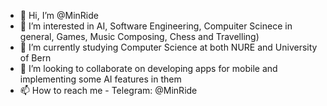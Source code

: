 - 👋 Hi, I’m @MinRide
- 👀 I’m interested in AI, Software Engineering, Compuiter Scinece in general, Games, Music Composing, Chess and Travelling)
- 🌱 I’m currently studying Computer Science at both NURE and University of Bern 
- 💞️ I’m looking to collaborate on developing apps for mobile and implementing some AI features in them
- 📫 How to reach me - Telegram: @MinRide

<!---
MinRide/MinRide is a ✨ special ✨ repository because its `README.md` (this file) appears on your GitHub profile.
You can click the Preview link to take a look at your changes.
--->
